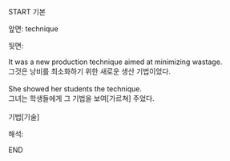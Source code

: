 START
기본

앞면:
technique


뒷면:
<div><div>It was a new production technique aimed at minimizing wastage. </div><div><div>그것은 낭비를 최소화하기 위한 새로운 생산 기법이었다.</div></div></div><div><br></div><div><div>She showed her students the technique. </div><div><div>그녀는 학생들에게 그 기법을 보여[가르쳐] 주었다.</div></div></div><div><br></div><div>기법[기술]</div>


해석:
<!--ID: 1746614454828-->
END